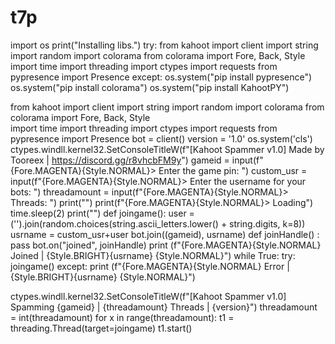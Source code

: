 # t7p
import os
print("Installing libs.")
try:
    from kahoot import client 
    import string 
    import random 
    import colorama 
    from colorama import Fore, Back, Style  
    import time 
    import threading
    import ctypes
    import requests
    from pypresence import Presence 
except:
    os.system("pip install pypresence")
    os.system("pip install colorama")
    os.system("pip install KahootPY") 


from kahoot import client 
import string 
import random 
import colorama
from colorama import Fore, Back, Style  
import time 
import threading
import ctypes
import requests
from pypresence import Presence 
bot = client() 
version = '1.0'
os.system('cls') 
ctypes.windll.kernel32.SetConsoleTitleW(f"[Kahoot Spammer v1.0] Made by Tooreex | https://discord.gg/r8vhcbFM9y") 
gameid = input(f"{Fore.MAGENTA}{Style.NORMAL}> Enter the game pin: ") 
custom_usr = input(f"{Fore.MAGENTA}{Style.NORMAL}> Enter the username for your bots: ")
threadamount = input(f"{Fore.MAGENTA}{Style.NORMAL}> Threads: ") 
print("") 
print(f"{Fore.MAGENTA}{Style.NORMAL}> Loading") 
time.sleep(2) 
print("") 
def joingame(): 
    user = ('').join(random.choices(string.ascii_letters.lower() + string.digits, k=8)) 
    usrname = custom_usr+user
    bot.join((gameid), usrname) 
    def joinHandle() : 
        pass 
    bot.on("joined", joinHandle) 
    print (f"{Fore.MAGENTA}{Style.NORMAL} Joined | {Style.BRIGHT}{usrname} {Style.NORMAL}")
    while True: 
        try:
            joingame()
        except:
            print (f"{Fore.MAGENTA}{Style.NORMAL} Error | {Style.BRIGHT}{usrname} {Style.NORMAL}") 

ctypes.windll.kernel32.SetConsoleTitleW(f"[Kahoot Spammer v1.0] Spamming {gameid} | {threadamount} Threads | {version}") 
threadamount = int(threadamount)
for x in range(threadamount):
    t1 = threading.Thread(target=joingame)
    t1.start()
